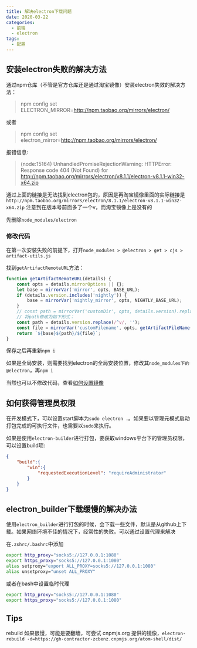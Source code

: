 ```yaml
---
title: 解决electron下载问题
date: 2020-03-22
categories:
  - 前端
  - electron
tags:
  - 配置
---
```



## 安装electron失败的解决方法

通过npm仓库（不管是官方仓库还是通过淘宝镜像）安装electron失效的解决方法：

> npm config set ELECTRON_MIRROR=http://npm.taobao.org/mirrors/electron/

或者
> npm config set electron_mirror=http://npm.taobao.org/mirrors/electron/

报错信息:
> (node:15164) UnhandledPromiseRejectionWarning: HTTPError: Response code 404 (Not Found) for http://npm.taobao.org/mirrors/electron/v8.1.1/electron-v8.1.1-win32-x64.zip

通过上面的链接是无法找到electron包的，原因是再淘宝镜像里面的实际链接是`http://npm.taobao.org/mirrors/electron/8.1.1/electron-v8.1.1-win32-x64.zip`
注意到在版本号前面多了一个v，而淘宝镜像上是没有的

先删除`node_modules/electron`

### 修改代码

在第一次安装失败的前提下，打开`node_modules > @electron > get > cjs > artifact-utils.js`

找到`getArtifactRemoteURL`方法：

```js
function getArtifactRemoteURL(details) {
    const opts = details.mirrorOptions || {};
    let base = mirrorVar('mirror', opts, BASE_URL);
    if (details.version.includes('nightly')) {
        base = mirrorVar('nightly_mirror', opts, NIGHTLY_BASE_URL);
    }
    // const path = mirrorVar('customDir', opts, details.version).replace('{{ version }}', details.version.replace(/^v/, ''));
    // 将path修改为如下形式：
    const path = details.version.replace(/^v/, '');
    const file = mirrorVar('customFilename', opts, getArtifactFileName(details));
    return `${base}${path}/${file}`;
}
```

保存之后再重新`npm i`

如果是全局安装，则需要找到electron的全局安装位置，修改其`node_modules下的@electron`，再`npm i`

当然也可以不修改代码，查看[如何设置镜像](https://www.electronjs.org/docs/tutorial/installation#%E9%95%9C%E5%83%8F)



## 如何获得管理员权限

在开发模式下，可以设置start脚本为`sudo electron .`。如果要以管理元模式启动打包完成的可执行文件，也需要以`sudo`来执行。

如果是使用`electron-builder`进行打包，要获取windows平台下的管理员权限，可以设置build项:

```json
{
    "build":{
        "win":{
            "requestedExecutionLevel": "requireAdministrator"
        }
    }
}
```

## electron_builder下载缓慢的解决办法

使用`electron_builder`进行打包的时候，会下载一些文件，默认是从github上下载。如果网络环境不佳的情况下，经常性的失败。可以通过设置代理来解决

在`.zshrc/.bashrc`中添加

```bash
export http_proxy="socks5://127.0.0.1:1080"
export https_proxy="socks5://127.0.0.1:1080"
alias setproxy="export ALL_PROXY=socks5://127.0.0.1:1080"
alias unsetproxy="unset ALL_PROXY"
```

或者在bash中设置临时代理

```bash
export http_proxy="socks5://127.0.0.1:1080"
export https_proxy="socks5://127.0.0.1:1080"
```

## Tips

rebuild 如果很慢，可能是要翻墙，可尝试 cnpmjs.org 提供的镜像，`electron-rebuild -d=https://gh-contractor-zcbenz.cnpmjs.org/atom-shell/dist/`
    